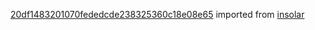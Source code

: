 [20df1483201070fededcde238325360c18e08e65](https://github.com/insolar/insolar/commit/20df1483201070fededcde238325360c18e08e65) imported from [insolar](https://github.com/insolar/insolar)
